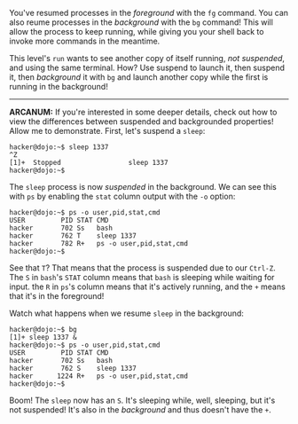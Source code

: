You've resumed processes in the _foreground_ with the `fg` command.
You can also reume processes in the _background_ with the `bg` command!
This will allow the process to keep running, while giving you your shell back to invoke more commands in the meantime.

This level's `run` wants to see another copy of itself running, _not suspended_, and using the same terminal.
How?
Use suspend to launch it, then suspend it, then _background_ it with `bg` and launch another copy while the first is running in the background!

---

**ARCANUM:**
If you're interested in some deeper details, check out how to view the differences between suspended and backgrounded properties!
Allow me to demonstrate.
First, let's suspend a `sleep`:

```console
hacker@dojo:~$ sleep 1337
^Z
[1]+  Stopped                 sleep 1337
hacker@dojo:~$
```

The `sleep` process is now _suspended_ in the background.
We can see this with `ps` by enabling the `stat` column output with the `-o` option:

```console
hacker@dojo:~$ ps -o user,pid,stat,cmd
USER         PID STAT CMD
hacker       702 Ss   bash
hacker       762 T    sleep 1337
hacker       782 R+   ps -o user,pid,stat,cmd
hacker@dojo:~$ 
```

See that `T`?
That means that the process is suspended due to our `Ctrl-Z`.
The `S` in `bash`'s `STAT` column means that `bash` is sleeping while waiting for input.
the `R` in `ps`'s column means that it's actively running, and the `+` means that it's in the foreground!

Watch what happens when we resume `sleep` in the background:

```console
hacker@dojo:~$ bg
[1]+ sleep 1337 &
hacker@dojo:~$ ps -o user,pid,stat,cmd
USER         PID STAT CMD
hacker       702 Ss   bash
hacker       762 S    sleep 1337
hacker      1224 R+   ps -o user,pid,stat,cmd
hacker@dojo:~$
```

Boom!
The `sleep` now has an `S`.
It's sleeping while, well, sleeping, but it's not suspended!
It's also in the _background_ and thus doesn't have the `+`.
